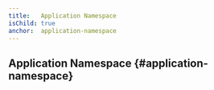 ```yaml
---
title:   Application Namespace
isChild: true
anchor:  application-namespace
---
```


##  Application Namespace {#application-namespace}